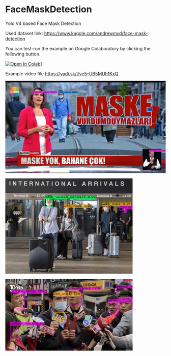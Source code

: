 # FaceMaskDetection

Yolo V4 based Face Mask Detection

Used dataset link:
https://www.kaggle.com/andrewmvd/face-mask-detection

You can test-run the example on Google Colaboratory by clicking the following button.

[![Open In Colab](https://colab.research.google.com/assets/colab-badge.svg)](https://colab.research.google.com/github/mrtucar/FaceMaskDetection/blob/main/DarknetFaceMaskDedection.ipynb)]

Example video file 
https://yadi.sk/i/ve5-UB5MUh1KxQ

![Test Image](/examples/test_1.jpg)

![Test Image](/examples/maksssksksss634_pr.jpg)

![Test Image](/examples/maksssksksss792_pr.jpg)
